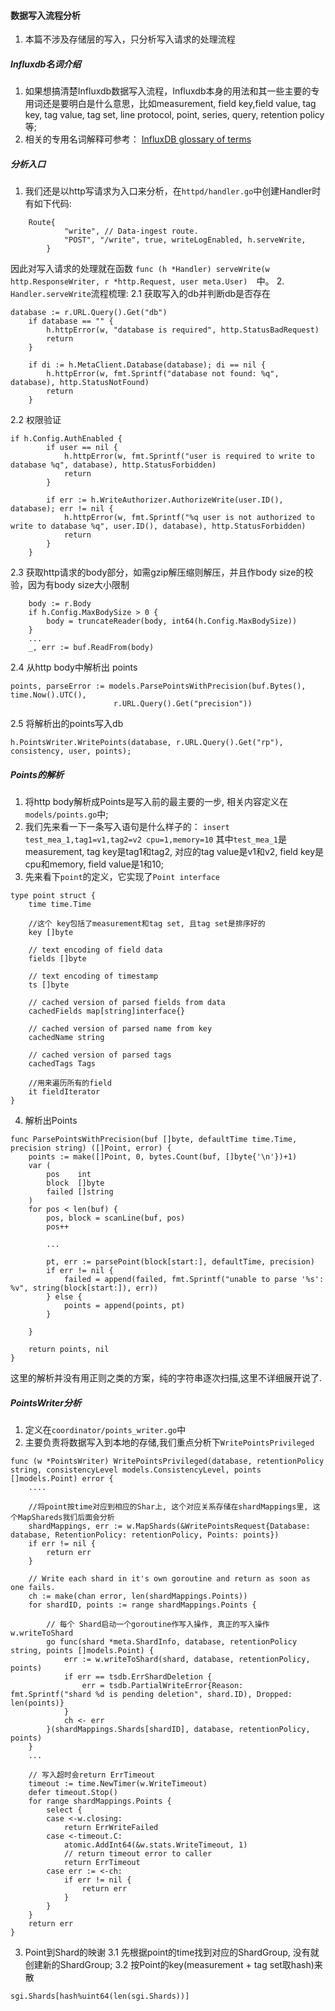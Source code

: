 #### 数据写入流程分析	
1. 本篇不涉及存储层的写入，只分析写入请求的处理流程
##### Influxdb名词介绍
1. 如果想搞清楚Influxdb数据写入流程，Influxdb本身的用法和其一些主要的专用词还是要明白是什么意思，比如measurement, field key,field value, tag key, tag value, tag set, line protocol, point, series, query, retention policy等;
2. 相关的专用名词解释可参考： [InfluxDB glossary of terms](https://docs.influxdata.com/influxdb/v1.6/concepts/glossary/)

##### 分析入口
1. 我们还是以http写请求为入口来分析，在`httpd/handler.go`中创建Handler时有如下代码:
```
	Route{
			"write", // Data-ingest route.
			"POST", "/write", true, writeLogEnabled, h.serveWrite,
		}
```
因此对写入请求的处理就在函数 `func (h *Handler) serveWrite(w http.ResponseWriter, r *http.Request, user meta.User) 
`中。
2. `Handler.serveWrite`流程梳理:
2.1 获取写入的db并判断db是否存在
```
database := r.URL.Query().Get("db")
	if database == "" {
		h.httpError(w, "database is required", http.StatusBadRequest)
		return
	}

	if di := h.MetaClient.Database(database); di == nil {
		h.httpError(w, fmt.Sprintf("database not found: %q", database), http.StatusNotFound)
		return
	}
```
2.2 权限验证
```
if h.Config.AuthEnabled {
		if user == nil {
			h.httpError(w, fmt.Sprintf("user is required to write to database %q", database), http.StatusForbidden)
			return
		}

		if err := h.WriteAuthorizer.AuthorizeWrite(user.ID(), database); err != nil {
			h.httpError(w, fmt.Sprintf("%q user is not authorized to write to database %q", user.ID(), database), http.StatusForbidden)
			return
		}
	}
```
2.3 获取http请求的body部分，如需gzip解压缩则解压，并且作body size的校验，因为有body size大小限制
```
    body := r.Body
	if h.Config.MaxBodySize > 0 {
		body = truncateReader(body, int64(h.Config.MaxBodySize))
	}
	...
	_, err := buf.ReadFrom(body)
```
2.4 从http body中解析出 points
```
points, parseError := models.ParsePointsWithPrecision(buf.Bytes(), time.Now().UTC(),
                       r.URL.Query().Get("precision"))
```
2.5 将解析出的points写入db
```
h.PointsWriter.WritePoints(database, r.URL.Query().Get("rp"), consistency, user, points); 
```

##### Points的解析
1. 将http body解析成Points是写入前的最主要的一步, 相关内容定义在 `models/points.go`中;
2. 我们先来看一下一条写入语句是什么样子的： `insert  test_mea_1,tag1=v1,tag2=v2 cpu=1,memory=10`
其中`test_mea_1`是measurement, tag key是tag1和tag2, 对应的tag value是v1和v2, field key是cpu和memory, field value是1和10;
3. 先来看下`point`的定义，它实现了`Point interface`
```
type point struct {
	time time.Time

    //这个 key包括了measurement和tag set, 且tag set是排序好的	
	key []byte

	// text encoding of field data
	fields []byte

	// text encoding of timestamp
	ts []byte

	// cached version of parsed fields from data
	cachedFields map[string]interface{}

	// cached version of parsed name from key
	cachedName string

	// cached version of parsed tags
	cachedTags Tags

    //用来遍历所有的field
	it fieldIterator
}
```
4. 解析出Points
```
func ParsePointsWithPrecision(buf []byte, defaultTime time.Time, precision string) ([]Point, error) {
	points := make([]Point, 0, bytes.Count(buf, []byte{'\n'})+1)
	var (
		pos    int
		block  []byte
		failed []string
	)
	for pos < len(buf) {
		pos, block = scanLine(buf, pos)
		pos++
  
        ...

		pt, err := parsePoint(block[start:], defaultTime, precision)
		if err != nil {
			failed = append(failed, fmt.Sprintf("unable to parse '%s': %v", string(block[start:]), err))
		} else {
			points = append(points, pt)
		}

	}

	return points, nil
}
```
这里的解析并没有用正则之类的方案，纯的字符串逐次扫描,这里不详细展开说了.

##### PointsWriter分析
1. 定义在`coordinator/points_writer.go`中
2. 主要负责将数据写入到本地的存储,我们重点分析下`WritePointsPrivileged`
```
func (w *PointsWriter) WritePointsPrivileged(database, retentionPolicy string, consistencyLevel models.ConsistencyLevel, points []models.Point) error {
	....
	
	//将point按time对应到相应的Shar上, 这个对应关系存储在shardMappings里, 这个MapShareds我们后面会分析
	shardMappings, err := w.MapShards(&WritePointsRequest{Database: database, RetentionPolicy: retentionPolicy, Points: points})
	if err != nil {
		return err
	}

	// Write each shard in it's own goroutine and return as soon as one fails.
	ch := make(chan error, len(shardMappings.Points))
	for shardID, points := range shardMappings.Points {
	
	    // 每个 Shard启动一个goroutine作写入操作, 真正的写入操作w.writeToShard
		go func(shard *meta.ShardInfo, database, retentionPolicy string, points []models.Point) {
			err := w.writeToShard(shard, database, retentionPolicy, points)
			if err == tsdb.ErrShardDeletion {
				err = tsdb.PartialWriteError{Reason: fmt.Sprintf("shard %d is pending deletion", shard.ID), Dropped: len(points)}
			}
			ch <- err
		}(shardMappings.Shards[shardID], database, retentionPolicy, points)
	}
    ...
	
	// 写入超时会return ErrTimeout
	timeout := time.NewTimer(w.WriteTimeout)
	defer timeout.Stop()
	for range shardMappings.Points {
		select {
		case <-w.closing:
			return ErrWriteFailed
		case <-timeout.C:
			atomic.AddInt64(&w.stats.WriteTimeout, 1)
			// return timeout error to caller
			return ErrTimeout
		case err := <-ch:
			if err != nil {
				return err
			}
		}
	}
	return err
}
```
3. Point到Shard的映谢
3.1 先根据point的time找到对应的ShardGroup, 没有就创建新的ShardGroup;
3.2 按Point的key(measurement + tag set取hash)来散
```
sgi.Shards[hash%uint64(len(sgi.Shards))]
```